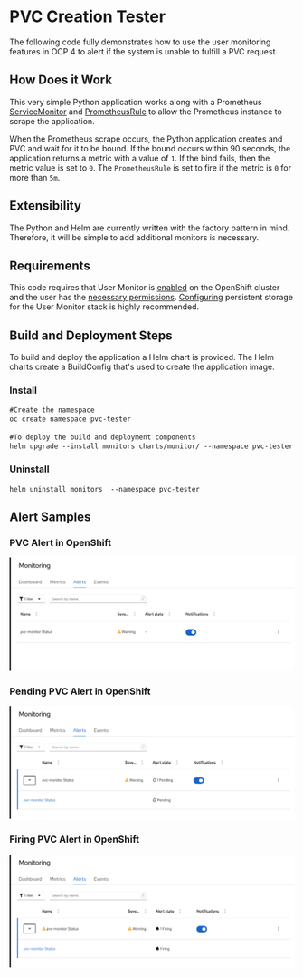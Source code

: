 # PVC Creation Tester

The following code fully demonstrates how to use the user monitoring features in OCP 4 to alert if the system is unable to fulfill a PVC request.  


## How Does it Work

This very simple Python application works along with a Prometheus [ServiceMonitor](https://docs.openshift.com/container-platform/latest/monitoring/managing-metrics.html#specifying-how-a-service-is-monitored_managing-metrics) and [PrometheusRule](https://docs.openshift.com/container-platform/latest/monitoring/managing-alerts.html#creating-alerting-rules-for-user-defined-projects_managing-alerts) to allow the Prometheus instance to scrape the application.

When the Prometheus scrape occurs, the Python application creates and PVC and wait for it to be bound.  If the bound occurs within 90 seconds, the application returns a metric with a value of `1`.  If the bind fails, then the metric value is set to `0`.  The `PrometheusRule` is set to fire if the metric is `0` for more than `5m`.  

## Extensibility
The Python and Helm are currently written with the factory pattern in mind.  Therefore, it will be simple to add additional monitors is necessary.  

## Requirements
This code requires that User Monitor is [enabled](https://docs.openshift.com/container-platform/latest/monitoring/enabling-monitoring-for-user-defined-projects.html) on the OpenShift cluster and the user has the [necessary permissions](https://docs.openshift.com/container-platform/latest/monitoring/enabling-monitoring-for-user-defined-projects.html#granting-users-permission-to-configure-monitoring-for-user-defined-projects_enabling-monitoring-for-user-defined-projects).  [Configuring](https://docs.openshift.com/container-platform/4.7/monitoring/configuring-the-monitoring-stack.html#configuring-the-monitoring-stack_configuring-the-monitoring-stack) persistent storage for the User Monitor stack is highly recommended.  

## Build and Deployment Steps

To build and deploy the application a Helm chart is provided.  The Helm charts create a BuildConfig that's used to create the application image.  


### Install
```
#Create the namespace
oc create namespace pvc-tester

#To deploy the build and deployment components
helm upgrade --install monitors charts/monitor/ --namespace pvc-tester
```

### Uninstall
```
helm uninstall monitors  --namespace pvc-tester
```

## Alert Samples

### PVC Alert in OpenShift
![Idle Alert](docs/img/idle-alert.png)

### Pending PVC Alert in OpenShift
![Idle Alert](docs/img/pending-alert.png)

### Firing PVC Alert in OpenShift
![Idle Alert](docs/img/fire-alert.png)
